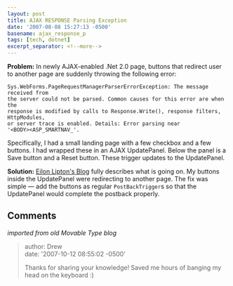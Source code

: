 ```yaml
---
layout: post
title: AJAX RESPONSE Parsing Exception
date: '2007-08-08 15:27:13 -0500'
basename: ajax_response_p
tags: [tech, dotnet]
excerpt_separator: <!--more-->
---
```


**Problem:** In newly AJAX-enabled .Net 2.0 page, buttons that redirect user to
another page are suddenly throwing the following error:

```none
Sys.WebForms.PageRequestManagerParserErrorException: The message received from
the server could not be parsed. Common causes for this error are when the
response is modified by calls to Response.Write(), response filters, HttpModules,
or server trace is enabled. Details: Error parsing near
'<BODY><ASP_SMARTNAV_'.
```

<!--more-->

Specifically, I had a small landing page with a few checkbox and a few buttons.
I had wrapped these in an AJAX UpdatePanel. Below the panel is a Save button and
a Reset button. These trigger updates to the UpdatePanel.

**Solution:** <a
href="http://weblogs.asp.net/leftslipper/archive/2007/02/26/sys-webforms-pagerequestmanagerparsererrorexception-what-it-is-and-how-to-avoid-it.aspx">Eilon
Lipton's Blog</a> fully describes what is going on. My buttons inside the
UpdatePanel were redirecting to another page. The fix was simple &mdash; add the
buttons as regular `PostBackTrigger`s so that the UpdatePanel would complete the
postback properly.

## Comments

_imported from old Movable Type blog_

> author: Drew\
> date: '2007-10-12 08:55:02 -0500'
>
> Thanks for sharing your knowledge!
> Saved me hours of banging my head on the keyboard :)
